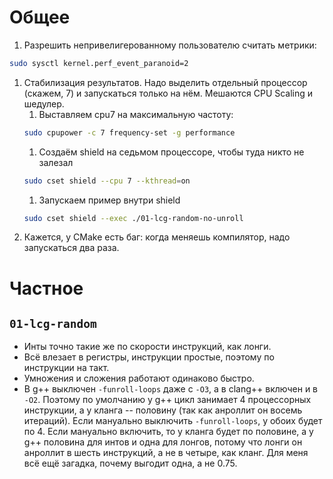 # Общее

1. Разрешить непривелигерованному пользователю считать метрики:
```bash
sudo sysctl kernel.perf_event_paranoid=2
```
1. Стабилизация результатов.
   Надо выделить отдельный процессор (скажем, 7) и запускаться только на нём. Мешаются CPU Scaling и шедулер.
   1. Выставляем cpu7 на максимальную частоту:
   ```bash
   sudo cpupower -c 7 frequency-set -g performance
   ```
   1. Создаём shield на седьмом процессоре, чтобы туда никто не залезал
   ```bash
   sudo cset shield --cpu 7 --kthread=on
   ```
   1. Запускаем пример внутри shield
   ```bash
   sudo cset shield --exec ./01-lcg-random-no-unroll
   ```
1. Кажется, у CMake есть баг: когда меняешь компилятор, надо запускаться два раза.

# Частное

## `01-lcg-random`

* Инты точно такие же по скорости инструкций, как лонги.
* Всё влезает в регистры, инструкции простые, поэтому по инструкции на такт.
* Умножения и сложения работают одинаково быстро.
* В g++ выключен `-funroll-loops` даже с `-O3`, а в clang++ включен и в `-O2`. Поэтому по умолчанию у g++ цикл занимает 4 процессорных инструкции, а у кланга -- половину (так как анроллит он восемь итераций). Если мануально выключить `-funroll-loops`, у обоих будет по 4. Если мануально включить, то у кланга будет по половине, а у g++ половина для интов и одна для лонгов, потому что лонги он анроллит в шесть инструкций, а не в четыре, как кланг. Для меня всё ещё загадка, почему выгодит одна, а не 0.75.


